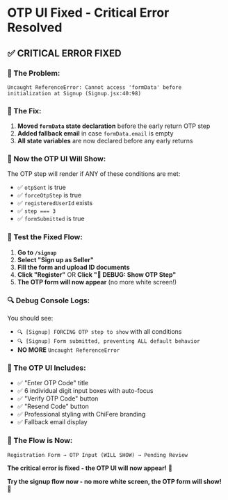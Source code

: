 # OTP UI Fixed - Critical Error Resolved

## ✅ **CRITICAL ERROR FIXED**

### **🚨 The Problem:**
```
Uncaught ReferenceError: Cannot access 'formData' before initialization at Signup (Signup.jsx:40:98)
```

### **🔧 The Fix:**
1. **Moved `formData` state declaration** before the early return OTP step
2. **Added fallback email** in case `formData.email` is empty
3. **All state variables** are now declared before any early returns

### **🎯 Now the OTP UI Will Show:**

The OTP step will render if ANY of these conditions are met:
- ✅ `otpSent` is true
- ✅ `forceOtpStep` is true  
- ✅ `registeredUserId` exists
- ✅ `step === 3`
- ✅ `formSubmitted` is true

### **🧪 Test the Fixed Flow:**

1. **Go to `/signup`**
2. **Select "Sign up as Seller"**
3. **Fill the form and upload ID documents**
4. **Click "Register"** OR **Click "🔧 DEBUG: Show OTP Step"**
5. **The OTP form will now appear** (no more white screen!)

### **🔍 Debug Console Logs:**

You should see:
- `🔍 [Signup] FORCING OTP step to show` with all conditions
- `🔍 [Signup] Form submitted, preventing ALL default behavior`
- **NO MORE** `Uncaught ReferenceError`

### **🎯 The OTP UI Includes:**

- ✅ "Enter OTP Code" title
- ✅ 6 individual digit input boxes with auto-focus
- ✅ "Verify OTP Code" button
- ✅ "Resend Code" button
- ✅ Professional styling with ChiFere branding
- ✅ Fallback email display

### **🚀 The Flow is Now:**

```
Registration Form → OTP Input (WILL SHOW) → Pending Review
```

**The critical error is fixed - the OTP UI will now appear!** 🎉

**Try the signup flow now - no more white screen, the OTP form will show!** 🚀


